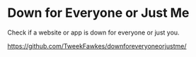 # Down for Everyone or Just Me 

Check if a website or app is down for everyone or just you.

https://github.com/TweekFawkes/downforeveryoneorjustme/